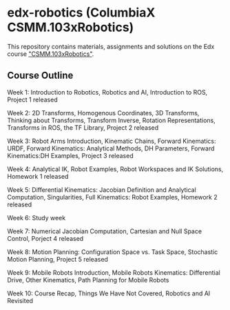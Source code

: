 # edx-robotics (ColumbiaX CSMM.103xRobotics)

This repository contains materials, assignments and solutions on the Edx course ["CSMM.103xRobotics"](https://learning.edx.org/course/course-v1:ColumbiaX+CSMM.103x+1T2018/home).

## Course Outline
Week 1: Introduction to Robotics, Robotics and AI, Introduction to ROS, Project 1 released

Week 2: 2D Transforms, Homogenous Coordinates, 3D Transforms, Thinking about Transforms, Transform Inverse, Rotation Representations, Transforms in ROS, the TF Library, Project 2 released

Week 3: Robot Arms Introduction, Kinematic Chains, Forward Kinematics: URDF, Forward Kinematics: Analytical Methods, DH Parameters, Forward Kinematics:DH Examples, Project 3 released

Week 4: Analytical IK, Robot Examples, Robot Workspaces and IK Solutions, Homework 1 released

Week 5: Differential Kinematics: Jacobian Definition and Analytical Computation, Singularities, Full Kinematics: Robot Examples, Homework 2 released

Week 6: Study week

Week 7: Numerical Jacobian Computation, Cartesian and Null Space Control, Porject 4 released

Week 8: Motion Planning: Configuration Space vs. Task Space, Stochastic Motion Planning, Project 5 released

Week 9: Mobile Robots Introduction, Mobile Robots Kinematics: Differential Drive, Other Kinematics, Path Planning for Mobile Robots

Week 10: Course Recap, Things We Have Not Covered, Robotics and AI Revisited
